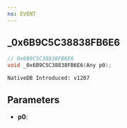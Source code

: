 ```yaml
---
ns: EVENT
---
```

## _0x6B9C5C38838FB6E6

```c
// 0x6B9C5C38838FB6E6
void _0x6B9C5C38838FB6E6(Any p0);
```

```
NativeDB Introduced: v1207
```

## Parameters
* **p0**:
